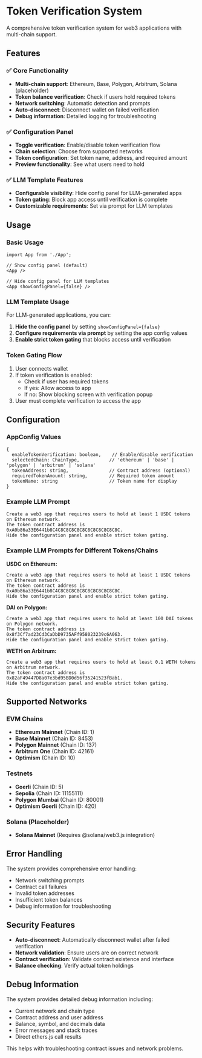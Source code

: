 # Token Verification System

A comprehensive token verification system for web3 applications with multi-chain support.

## Features

### ✅ Core Functionality
- **Multi-chain support**: Ethereum, Base, Polygon, Arbitrum, Solana (placeholder)
- **Token balance verification**: Check if users hold required tokens
- **Network switching**: Automatic detection and prompts
- **Auto-disconnect**: Disconnect wallet on failed verification
- **Debug information**: Detailed logging for troubleshooting

### ✅ Configuration Panel
- **Toggle verification**: Enable/disable token verification flow
- **Chain selection**: Choose from supported networks
- **Token configuration**: Set token name, address, and required amount
- **Preview functionality**: See what users need to hold

### ✅ LLM Template Features
- **Configurable visibility**: Hide config panel for LLM-generated apps
- **Token gating**: Block app access until verification is complete
- **Customizable requirements**: Set via prompt for LLM templates

## Usage

### Basic Usage
```tsx
import App from './App';

// Show config panel (default)
<App />

// Hide config panel for LLM templates
<App showConfigPanel={false} />
```

### LLM Template Usage
For LLM-generated applications, you can:

1. **Hide the config panel** by setting `showConfigPanel={false}`
2. **Configure requirements via prompt** by setting the app config values
3. **Enable strict token gating** that blocks access until verification

### Token Gating Flow
1. User connects wallet
2. If token verification is enabled:
   - Check if user has required tokens
   - If yes: Allow access to app
   - If no: Show blocking screen with verification popup
3. User must complete verification to access the app

## Configuration

### AppConfig Values
```tsx
{
  enableTokenVerification: boolean,    // Enable/disable verification
  selectedChain: ChainType,           // 'ethereum' | 'base' | 'polygon' | 'arbitrum' | 'solana'
  tokenAddress: string,               // Contract address (optional)
  requiredTokenAmount: string,        // Required token amount
  tokenName: string                   // Token name for display
}
```

### Example LLM Prompt
```
Create a web3 app that requires users to hold at least 1 USDC tokens on Ethereum network.
The token contract address is 0xA0b86a33E6441b8C4C8C8C8C8C8C8C8C8C8C8C8C.
Hide the configuration panel and enable strict token gating.
```

### Example LLM Prompts for Different Tokens/Chains

**USDC on Ethereum:**
```
Create a web3 app that requires users to hold at least 1 USDC tokens on Ethereum network.
The token contract address is 0xA0b86a33E6441b8C4C8C8C8C8C8C8C8C8C8C8C8C.
Hide the configuration panel and enable strict token gating.
```

**DAI on Polygon:**
```
Create a web3 app that requires users to hold at least 100 DAI tokens on Polygon network.
The token contract address is 0x8f3Cf7ad23Cd3CaDbD9735AFf958023239c6A063.
Hide the configuration panel and enable strict token gating.
```

**WETH on Arbitrum:**
```
Create a web3 app that requires users to hold at least 0.1 WETH tokens on Arbitrum network.
The token contract address is 0x82aF49447D8a07e3bd95BD0d56f35241523fBab1.
Hide the configuration panel and enable strict token gating.
```

## Supported Networks

### EVM Chains
- **Ethereum Mainnet** (Chain ID: 1)
- **Base Mainnet** (Chain ID: 8453)
- **Polygon Mainnet** (Chain ID: 137)
- **Arbitrum One** (Chain ID: 42161)
- **Optimism** (Chain ID: 10)

### Testnets
- **Goerli** (Chain ID: 5)
- **Sepolia** (Chain ID: 11155111)
- **Polygon Mumbai** (Chain ID: 80001)
- **Optimism Goerli** (Chain ID: 420)

### Solana (Placeholder)
- **Solana Mainnet** (Requires @solana/web3.js integration)

## Error Handling

The system provides comprehensive error handling:
- Network switching prompts
- Contract call failures
- Invalid token addresses
- Insufficient token balances
- Debug information for troubleshooting

## Security Features

- **Auto-disconnect**: Automatically disconnect wallet after failed verification
- **Network validation**: Ensure users are on correct network
- **Contract verification**: Validate contract existence and interface
- **Balance checking**: Verify actual token holdings

## Debug Information

The system provides detailed debug information including:
- Current network and chain type
- Contract address and user address
- Balance, symbol, and decimals data
- Error messages and stack traces
- Direct ethers.js call results

This helps with troubleshooting contract issues and network problems. 